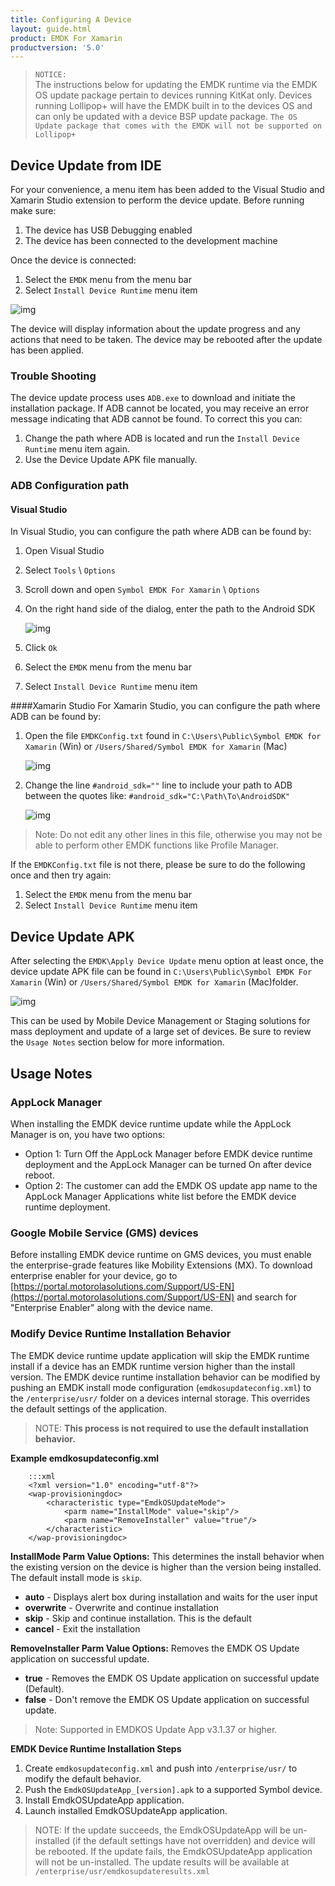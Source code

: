 ```yaml
---
title: Configuring A Device
layout: guide.html
product: EMDK For Xamarin
productversion: '5.0'
---
```


>`NOTICE:`  
	The instructions below for updating the EMDK runtime via the EMDK OS update package pertain to devices running KitKat only. Devices running Lollipop+ will have the EMDK built in to the devices OS and can only be updated with a device BSP update package. `The OS Update package that comes with the EMDK will not be supported on Lollipop+`

##	Device Update from IDE

For your convenience, a menu item has been added to the Visual Studio and Xamarin Studio extension to perform the device update. Before running make sure:

1. The device has USB Debugging enabled
2. The device has been connected to the development machine

Once the device is connected:

1. Select the `EMDK` menu from the menu bar
2. Select `Install Device Runtime` menu item

![img](../../images/menu-emdk.jpg)

The device will display information about the update progress and any actions that need to be taken. The device may be rebooted after the update has been applied.

### Trouble Shooting
The device update process uses `ADB.exe` to download and initiate the installation package. If ADB cannot be located, you may receive an error message indicating that ADB cannot be found. To correct this you can:

1. Change the path where ADB is located and run the `Install Device Runtime` menu item again.
2. Use the Device Update APK file manually.

### ADB Configuration path
#### Visual Studio
In Visual Studio, you can configure the path where ADB can be found by:

1. Open Visual Studio
2. Select `Tools` \ `Options`
3. Scroll down and open `Symbol EMDK For Xamarin` \ `Options`
4. On the right hand side of the dialog, enter the path to the Android SDK

	![img](../../images/vs/tools-options.jpg)
5. Click `Ok`
6. Select the `EMDK` menu from the menu bar
7. Select `Install Device Runtime` menu item

####Xamarin Studio
For Xamarin Studio, you can configure the path where ADB can be found by:

1. Open the file `EMDKConfig.txt` found in `C:\Users\Public\Symbol EMDK for Xamarin` (Win) or `/Users/Shared/Symbol EMDK for Xamarin` (Mac)

	![img](../../images/xs/emdkconfig-folder.jpg)
2. Change the line `#android_sdk=""` line to include your path to ADB between the quotes like: `#android_sdk="C:\Path\To\AndroidSDK"`

	![img](../../images/xs/emdkconfig.jpg)

> Note: Do not edit any other lines in this file, otherwise you may not be able to perform other EMDK functions like Profile Manager.


If the `EMDKConfig.txt` file is not there, please be sure to do the following once and then try again:

1. Select the `EMDK` menu from the menu bar
2. Select `Install Device Runtime` menu item 

## Device Update APK
After selecting the `EMDK\Apply Device Update` menu option at least once, the device update APK file can be found in `C:\Users\Public\Symbol EMDK For Xamarin` (Win) or `/Users/Shared/Symbol EMDK for Xamarin` (Mac)folder.

![img](../../images/xs/emdkconfig-folder.jpg)

This can be used by Mobile Device Management or Staging solutions for mass deployment and update of a large set of devices. Be sure to review the `Usage Notes` section below for more information.

## Usage Notes
### AppLock Manager
When installing the EMDK device runtime update while the AppLock Manager is on, you have two options:

* Option 1: Turn Off the AppLock Manager before EMDK device runtime deployment and the AppLock Manager can be turned On after device reboot.
* Option 2: The customer can add the EMDK OS update app name to the AppLock Manager Applications white list before the EMDK device runtime deployment.

### Google Mobile Service (GMS) devices
Before installing EMDK device runtime on GMS devices, you must enable the enterprise-grade features like Mobility Extensions (MX). To download enterprise enabler for your device, go to [https://portal.motorolasolutions.com/Support/US-EN](https://portal.motorolasolutions.com/Support/US-EN) and search for "Enterprise Enabler" along with the device name.

### Modify Device Runtime Installation Behavior
The EMDK device runtime update application will skip the EMDK runtime install if a device has an EMDK runtime version higher than the install version. The EMDK device runtime installation behavior can be modified by pushing an EMDK install mode configuration (`emdkosupdateconfig.xml`) to the `/enterprise/usr/` folder on a devices internal storage. This overrides the default settings of the application.

>NOTE: **This process is not required to use the default installation behavior.**

**Example emdkosupdateconfig.xml**

		:::xml
		<?xml version="1.0" encoding="utf-8"?>
		<wap-provisioningdoc>
			<characteristic type="EmdkOSUpdateMode">
				<parm name="InstallMode" value="skip"/>
				<parm name="RemoveInstaller" value="true"/>
			</characteristic>
		</wap-provisioningdoc>


**InstallMode Parm Value Options:**
This determines the install behavior when the existing version on the device is higher than the version being installed. The default install mode is `skip`.

* **auto** - Displays alert box during installation and waits for the user input
* **overwrite** - Overwrite and continue installation
* **skip** - Skip and continue installation. This is the default
* **cancel** - Exit the installation

**RemoveInstaller Parm Value Options:**
Removes the EMDK OS Update application on successful update.

* **true** - Removes the EMDK OS Update application on successful update (Default).
* **false** - Don't remove the EMDK OS Update application on successful update.

>Note: Supported in EMDKOS Update App v3.1.37 or higher.

**EMDK Device Runtime Installation Steps**

1. Create `emdkosupdateconfig.xml` and push into `/enterprise/usr/` to modify the default behavior.
2. Push the `EmdkOSUpdateApp_[version].apk` to a supported Symbol device.
3. Install EmdkOSUpdateApp application.
4. Launch installed EmdkOSUpdateApp application.

>NOTE: If the update succeeds, the EmdkOSUpdateApp will be un-installed (if the default settings have not overridden) and device will be rebooted. If the update fails, the EmdkOSUpdateApp application will not be un-installed. The update results will be available at  `/enterprise/usr/emdkosupdateresults.xml`














